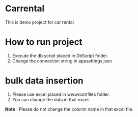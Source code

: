 # Carrental
This is demo project for car rental
# How to run project
1. Execute the db script placed in DbScript folder.
2. Change the connection string in appsettings.json

# bulk data insertion
1. Please use excel placed in wwwroot/files folder.
2. You can change the data in that excel.

**Note** : Please do not change the column name in that excel file.
